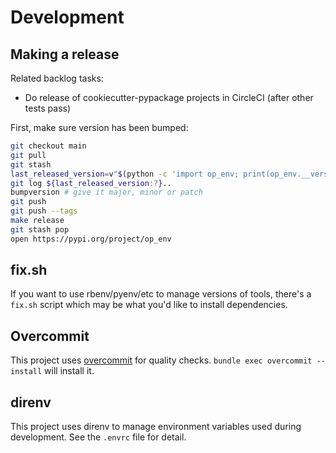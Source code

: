 # Development

## Making a release

Related backlog tasks:

* Do release of cookiecutter-pypackage projects in CircleCI (after other tests pass)

First, make sure version has been bumped:

```sh
git checkout main
git pull
git stash
last_released_version=v"$(python -c 'import op_env; print(op_env.__version__)')"
git log ${last_released_version:?}..
bumpversion # give it major, minor or patch
git push
git push --tags
make release
git stash pop
open https://pypi.org/project/op_env
```

## fix.sh

If you want to use rbenv/pyenv/etc to manage versions of tools,
there's a `fix.sh` script which may be what you'd like to install
dependencies.

## Overcommit

This project uses [overcommit](https://github.com/sds/overcommit) for
quality checks.  `bundle exec overcommit --install` will install it.

## direnv

This project uses direnv to manage environment variables used during
development.  See the `.envrc` file for detail.

